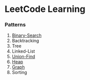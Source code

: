 # LeetCode Learning
###    Patterns


1. [Binary-Search](binary-search/README.md)
2. Backtracking
3. Tree
4. Linked-List
5. [Union-Find](union-find/README.md)
6. [Heap](heap/README.md)
7. [Graph](graph/README.md)
8. Sorting